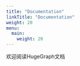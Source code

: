```yaml
---
title: "Documentation"
linkTitle: "Documentation"
weight: 20
menu:
  main:
    weight: 20
---
```


欢迎阅读HugeGraph文档
